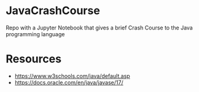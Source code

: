 # JavaCrashCourse
Repo with a Jupyter Notebook that gives a brief Crash Course to the Java programming language

# Resources
- <https://www.w3schools.com/java/default.asp>
- <https://docs.oracle.com/en/java/javase/17/>
